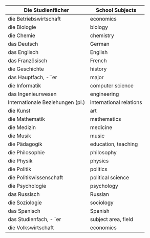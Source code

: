 | Die Studienfächer     | School Subjects        |
|-----------------------|------------------------|
| die Betriebswirtschaft | economics             |
| die Biologie          | biology                |
| die Chemie            | chemistry              |
| das Deutsch           | German                 |
| das Englisch          | English                |
| das Französisch       | French                 |
| die Geschichte        | history                |
| das Hauptfach, -¨er   | major                  |
| die Informatik        | computer science       |
| das Ingenieurwesen    | engineering            |
| Internationale Beziehungen (pl.) | international relations |
| die Kunst             | art                    |
| die Mathematik        | mathematics            |
| die Medizin           | medicine               |
| die Musik             | music                  |
| die Pädagogik         | education, teaching    |
| die Philosophie       | philosophy             |
| die Physik            | physics                |
| die Politik           | politics               |
| die Politikwissenschaft | political science     |
| die Psychologie       | psychology             |
| das Russisch          | Russian                |
| die Soziologie        | sociology              |
| das Spanisch          | Spanish                |
| das Studienfach, -¨er | subject area, field    |
| die Volkswirtschaft   | economics              |
